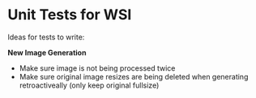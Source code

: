 # Unit Tests for WSI

Ideas for tests to write:

**New Image Generation**
- Make sure image is not being processed twice
- Make sure original image resizes are being deleted when generating retroactiveally (only keep original fullsize)